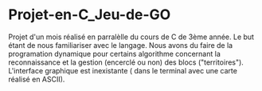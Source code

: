 # Projet-en-C_Jeu-de-GO

Projet d'un mois réalisé en parralèlle du cours de C de 3ème année. Le but étant de nous familiariser avec le langage. Nous avons du faire de
la programation dynamique pour certains algorithme concernant la reconnaissance et la gestion (encerclé ou non) des blocs ("territoires").
L'interface graphique est inexistante ( dans le terminal avec une carte réalisé en ASCII).
